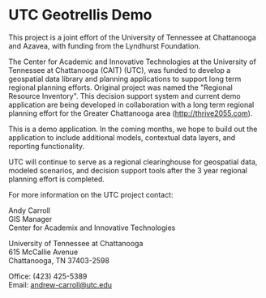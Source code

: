 # UTC Geotrellis Demo

This project is a joint effort of the University of Tennessee at Chattanooga and Azavea, with funding from the Lyndhurst Foundation.

The Center for Academic and Innovative Technologies at the University of Tennessee at Chattanooga (CAIT) (UTC), was funded to develop a geospatial data library and planning applications to support long term regional planning efforts. Original project was named the "Regional Resource Inventory". This decision support system and current demo application are being developed in collaboration with a long term regional planning effort for the Greater Chattanooga area (http://thrive2055.com).

This is a demo application. In the coming months, we hope to build out the application to include additional models, contextual data layers, and reporting functionality.

UTC will continue to serve as a regional clearinghouse for geospatial data, modeled scenarios, and decision support tools after the 3 year regional planning effort is completed.

For more information on the UTC project contact:

Andy Carroll <br/>
GIS Manager <br/>
Center for Academix and Innovative Technologies

University of Tennessee at Chattanooga <br/>
615 McCallie Avenue <br/>
Chattanooga, TN 37403-2598

Office: (423) 425-5389 <br/>
Email: [andrew-carroll@utc.edu](andrew-carroll@utc.edu)
